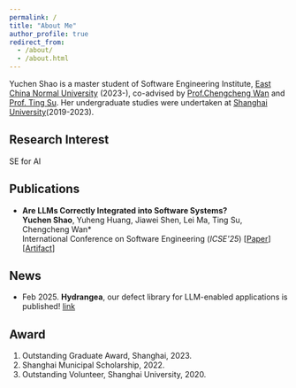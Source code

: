 ```yaml
---
permalink: /
title: "About Me"
author_profile: true
redirect_from: 
  - /about/
  - /about.html
---
```


Yuchen Shao is a master student of Software Engineering Institute, [East China Normal University](https://english.ecnu.edu.cn/) (2023-), co-advised by [Prof.Chengcheng Wan](https://chengcheng-wan.github.io/) and [Prof. Ting Su](https://tingsu.github.io/). Her undergraduate studies were undertaken at [Shanghai University](https://en.shu.edu.cn/)(2019-2023).

Research Interest
------
SE for AI

Publications
------
- **Are LLMs Correctly Integrated into Software Systems?**  
**Yuchen Shao**, Yuheng Huang, Jiawei Shen, Lei Ma, Ting Su, Chengcheng Wan*  
International Conference on Software Engineering (*ICSE'25*) [[Paper](https://arxiv.org/abs/2407.05138)] [[Artifact](https://github.com/ecnusse/Hydrangea)]

News
------
- Feb 2025. **Hydrangea**, our defect library for LLM-enabled applications is published! [link](https://github.com/ecnusse/Hydrangea)

Award
------
1. Outstanding Graduate Award, Shanghai, 2023.
2. Shanghai Municipal Scholarship, 2022.
3. Outstanding Volunteer, Shanghai University, 2020.
